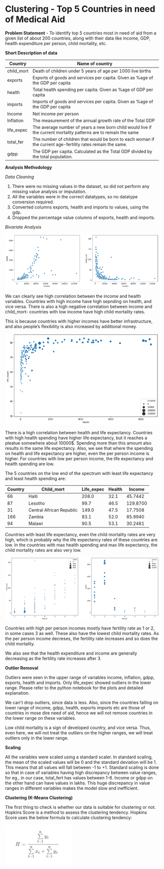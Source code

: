 # Clustering - Top 5 Countries in need of Medical Aid

**Problem Statement** - To identify top 5 countries most in need of aid from
a given list of about 200 countries, along with their data like income, GDP, health
expenditure per person, child mortality, etc.

**Short Description of data**

Country | Name of country
--- | --- 
child_mort | Death of children under 5 years of age per 1000 live births
exports | Exports of goods and services per capita. Given as %age of the GDP per capita
health | Total health spending per capita. Given as %age of GDP per capita
imports | Imports of goods and services per capita. Given as %age of the GDP per capita
Income | Net income per person
Inflation | The measurement of the annual growth rate of the Total GDP
life_expec | The average number of years a new born child would live if the current mortality patterns are to remain the same
total_fer | The number of children that would be born to each woman if the current age-fertility rates remain the same.
gdpp | The GDP per capita. Calculated as the Total GDP divided by the total population.



**Analysis Methodology**

*Data Cleaning*
1. There were no missing values in the dataset, so did not perform any missing value analysis or imputation.
2. All the variables were in the correct datatypes, so no datatype conversion required.
3. Converted columns exports, health and imports to values, using the gdp.
4. Dropped the percentage value columns of exports, health and imports.

*Bivariate Analysis*


![Alt text](images/chilMort_health_income.png?raw=true "Title")

We can clearly see high correlation between the income and health variables. Countries with high income have high sepnding on health, and vice versa. There is also a high negative correlation between income and child_mort- countries with low income have high child mortality rates.

This is because countries with higher incomes have better infrastructure, and also people’s flexibility is also increased by additional money.


![Alt text](images/Life_epec-health-income.png?raw=true "Title")


There is a high correlation between health and life expectancy. Countries with high health spending have higher life expectancy, but it reaches a pleatue somewhere about 10000$. Spending more than this amount also results in the same life expectancy. Also, we see that where the spending on health and life expectancy are higher, even the per person income is higher. For countries with low per person income, the life expectancy and health spending are low.

The 5 countries on the low end of the spectrum with least life expectancy and least health spending are:

Country	| Child_mort |	Life_expec |	Health |	Income
--- | --- | --- | --- | --- 
66 | Haiti | 208.0 | 32.1 |	45.7442 |	1500
87 |	Lesotho |	99.7 |	46.5 |	129.8700 |	2380
31 |	Central African Republic |	149.0 |	47.5 |	17.7508 |	888
166 |	Zambia |	83.1 |	52.0 |	85.9940 |	3280
94 |	Malawi	| 90.5 |	53.1 |	30.2481 |	1030

Countries with least life expectancy, even the child mortality rates are very high, which is probably why the life expectancy rates of these countries are low. In the countries with max health spending and max life expectancy, the child mortality rates are also very low.

![Alt text](images/totalFer_childMort_health.png?raw=true "Title")

Countries with high per person incomes mostly have fertility rate as 1 or 2, in some cases 3 as well. These also have the lowest child mortality rates. As the per person income decreses, the fertility rate increases and so does the child mortality.

We also see that the health expenditure and income are generally decreasing as the fertility rate increases after 3.

**Outlier Removal**

Outliers were seen in the upper range of variables income, inflation, gdpp, exports, health and imports. Only life_expec showed outliers in the lower range. Please refer to the python notebook for the plots and detailed explanation.

We can't drop outliers, since data is less. Also, since the countries falling on lower range of income, gdpp, health, exports imports etc are those of countries in mose dire need of aid, hence we will not remove countries in the lower range on these variables.

Low child mortality is a sign of developed country, and vice versa. Thus, even here, we will not treat the outliers on the higher ranges, we will treat outliers only in the lower range.


**Scaling**

All the variables were scaled using a standard scaler. In standard scaling, the mean of the scaled values will be 0 and the standard deviation will be 1. This means that all values will fall between -1 to +1.
Standard scaling is done so that in case of variables having high discrepancy between value ranges, for eg., in our case, total_fert has values between 1-8. Income or gdpp on the other hand can have values in lakhs. This huge discrepancy in value ranges in different variables makes the model slow and inefficient.

**Clustering (K-Means Clustering)**

The first thing to check is whether our data is suitable for clustering or not. Hopkins Score is a method to assess the clustering tendency. Hopkins Score uses the below formula to calculate clustering tendency:

![Alt text](images/Hopkins_Score_formula.jpg?raw=true "Title")

